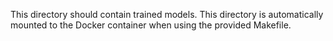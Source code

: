 This directory should contain trained models. 
This directory is automatically mounted to the Docker container when using the provided Makefile.